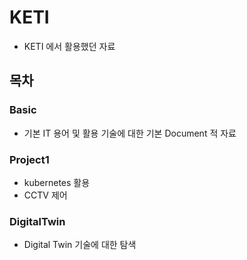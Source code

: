 # KETI

- KETI 에서 활용했던 자료



## 목차

### Basic

- 기본 IT 용어 및 활용 기술에 대한 기본 Document 적 자료



### Project1

- kubernetes 활용
- CCTV 제어



### DigitalTwin

- Digital Twin 기술에 대한 탐색